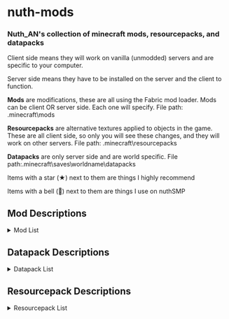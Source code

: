 # nuth-mods

### Nuth_AN's collection of minecraft mods, resourcepacks, and datapacks

Client side means they will work on vanilla (unmodded) servers and are specific to your computer.

Server side means they have to be installed on the server and the client to function.

**Mods** are modifications, these are all using the Fabric mod loader. Mods can be client OR server side. Each one will specify. File path: .minecraft\mods

**Resourcepacks** are alternative textures applied to objects in the game. These are all client side, so only you will see these changes, and they will work on other servers. File path: .minecraft\resourcepacks

**Datapacks** are only server side and are world specific. File path:.minecraft\saves\worldname\datapacks

Items with a star (★) next to them are things I highly recommend

Items with a bell (🔔) next to them are things I use on nuthSMP

## **Mod Descriptions**

<details>
<summary>Mod List</summary>

### IMPORTANT 

If you're installing any of these mods, it is recommended to install clothConfig, fabricAPI, fabricLanguageKotlin, maLiLib, modMenu, and yetAnotherConfigLib. These are required by most of these mods and aren't listed as dependencies.


- advancementInfo
  - Tells the user what they need to do to accomplish an advancement
    - Client

- axiom
  - Building mod I only use in creative worlds
    - Client or server

- balm (library)
  - Required for kleeSlabs
  - Client and server

- betterBeaconPlacement
  - Places down the base of the beacon by right clicking on a beacon with the mineral block in your hand. Also can break all the blocks by breaking the beacon. Huge time saver
    - Requires collective (library)
    - Client

- ★betterF3
  - Improves F3 menu by color coding (highly customizable)
    - Client

- ★betterStats
  - Makes the statistics screen look much prettier
    - Client or server

- boatHUD
  - Adds a cool little HUD when riding a boat. Includes speed, gs experienced, and angle
    - Client

- calcMod
  - Little calculator to calculate things such as amount of blocks needed for recipes, etc.
    - Client or server

- 🔔carpetExtra
  - Adds some more cool carpet features
    - Requires carpet
    - Server

- 🔔carpetTIS
  - More carpet additions, notably large barrels
    - Requires carpet
    - Server

- ★🔔clothConfig (library)
  - Required by a lot of mods
  - Client and server

- ★🔔clumps (performance)
  - Greatly decreases lag by clumping xp orbs together
    - Server

- collective (library)
  - Required by betterBeaconPlacement
  - Client and server

- ★continuity
  - Adds connected textures similar to OptiFine
    - Requires indium IF sodium is installed
    - Client

- controlling
  - Adds a search bar in the keybinds menu to help find conflicts
    - Requires searchables (library)
    - Client

- darkLoadingScreen
  - Makes the loading screen dark mode
    - Client

- easierCrafting
  - Enables instant crafting without having to drag items to and fro
    - Client

- eatingAnimation
  - Adds cool eating animations for most foods (sadly none for golden carrots)
    - Client

- 🔔essential
  - Adds some useless cosmetics and allows hosting worlds for multiplayer with friends
    - Client

- ★🔔fabricAPI (library)
  - Required by most mods
  - Client and server

- ★🔔carpet
  - Adds a ton of cool technical features. A tonnnnnn
    - Required by carpetExtras and carpetTIS
    - Server

- ★🔔fabricLanguageKotlin (library)
  - Required by a lot of mods
  - Client or server

- ★🔔indium (performance)
  - Sodium addon that improves rendering API
    - Requires sodium
    - Client

- inventoryHUD
  - Adds some neat little HUDs. Highly customizable
    - Client

- ★iris
  - Best shader loader in existence
    - Client

- ★itemScroller
  - Amazing mod that makes it way easier to move items around in the inventory
    - Client

- 🔔kleeSlabs
  - Allows just breaking the top or bottom slab in a double slab
    - Requires balm (library)
    - Server

- ★lambDynamicLights
  - Adds dynamic lights. Ex: holding a torch actually gives off light
    - Client

- ★litematica
  - Building mod to creat ghost outlines of your builds for easier building process in survival
    - Client

- ★🔔lithium (performance)
  - Great optimization addon for fabric. Reduces tons of lag
    - Client

- ★🔔maLiLib (library)
  - Required by a lot of my favorite mods
  - Client

- ★miniHUD
  - Fantastic mod that adds a little HUD that can display whatever you want it to. Also implements some useful renderers. Highly customizable
    - Client

- ★🔔modMenu
  - Adds a mod menu to help organize and configure mods in game
    - Required by a lot of mods
    - Client

- 🔔noExpensive
  - Removes the "Too Expensive!" restriction with anvils
    - Client and server

- ★noResourcePackWarnings
  - Removes the warning that a resource pack is from an older version
    - Client

- ★🔔reesesSodiumOptions
  - Improves the GUI of the sodium mod's options
    - Requires sodium
    - Client

- searchables (library)
  - Required by controlling
  - Client

- ★🔔shulkerPlus
  - Allows you to label shulker boxes with an item. Great for organization
    - Client and server

- ★🔔sodiumExtra (performance)
  - Adds some more features to sodium
    - Requires sodium

- ★🔔sodium (performance)
  - The goat of performance mods
    - Required by indium and sodiumExtra and reesesSodiumOptions
    - Client

- ★stendhal
  - Adds the whole unicode library in the game GUI, allowing for symbols in signs, chat, etc.
    - Client

- tweakermore
  - Adds some more tweakeroo features. I forgot what features, but they're probably cool
    - Client

- ★tweakeroo
  - Allows for diagonal and offset block placement, orientation changes when placing, shulkerbox tooltips, freecam, and so much more. Highly customizable
  - IMPORTANT: some features can get you banned on some servers (ex: clicking scripts, freecam). Check with your server admin
    - Client for some features, client and server for others (see previous bullet point)

- 🔔voiceChat
  - Adds a simple voice chat
    - Client and server

- ★wiZoom
  - My favorite zoom mod. It's just the zoom from the Wurst hack client (which I've never used)
    - Client

- yetAnotherConfigLib (library)
  - I don't remember which mods require this, so install it just to be safe
    - Client

</details>

## **Datapack Descriptions**

<details>
<summary>Datapack List</summary>

- 🔔allMobHeads
  - Adds mob heads and player heads

- ★🔔antiGriefs
  - Stops endermen from picking up blocks and stops ghasts from breaking blocks

- 🔔armoredElytra
  - Drop an elytra and chestplate on an anvil to combine them

- ★🔔doubleShulkerShells
  - Shulkers always drop two shulker shells upon death

- ★🔔fastLeafDecay
  - Makes leaves decay very quickly

- 🔔vanillaTweaks
  - Allows for redying of stuff, dying sandstone to red sandstone, adds a bunch of shapeless recipes, makes blackstone function the same as cobble for recipes, you can make black dye from coal and charcoal, you can smelt rotten flesh into leather, unpack ice, unpack netherwart blocks, unpack wool into string, trapdoor recipe yields 12 instead of 2, stair recipe yields 8 instead of 4, and wood recipe yields 4 instead of 3

- 🔔villagerWorkstationHighlights
  - Helps find which villager is assigned to which workstation

</details>

## **Resourcepack Descriptions**

<details>

<summary>Resourcepack List</summary>

- cowTotem
  - A little texture I made that turns the totem of undying into a cute little cow

- nuthPaintings
  - I replaced all the paintings with my favorite funny images

- ★redstoneTweaks
  - Extremely splendid pack that makes redstone components much easier to read and tell what direction they're facing, as well as much more

- uniqueDiscs
  - Gives each music disc a unique texture

- betterEggs
  - Recolors eggs and turtle eggs

- colorfulCoral
  - Makes dead coral have a little hue of color in them

- consistentSigns
  - Makes hanging signs and normal signs be consistent

- livingDragon
  - Gives the dragon egg an animated texture like a heartbeat

- obsidianEnderChest
  - Retextures ender chest to resemble obsidian

- rainRevamp
  - Makes rain so much nicer and atmospheric

- shrimpDistinctPotions
  - Gives each potion a unique texture

- ★springFlowers
  - Gets some variation in the flowers

- vanillaTweaks
  - fixes bucket inconsistencies, item stitching, fixes dripleaf, makes leaves look nicer on fast graphics, removes fogs, fixes blaze textures, fixes decorated pot texture, gives axolotls a cute lil smile, adds a dark mode UI, fixes gamerule names to be the same as in the source code, makes wither hearts actually discernable, color indicates ping, makes particles less obtrusive, cleans up glass textures, cleans up scaffold texture, lowers the shield texture to see better when holding, removes the pumpkin effect when wearing a carved pumpkin, makes fire a shorter texture, indicates suspicious sand/gravel with an outline and infested blocks with a caution tape outline, gives banner patterns unique texture as an item, makes age25 kelp have flowers on it, makes sapling age2 taller, quiets villagers and nether portals, allows for different skin tones in villagers, shortens grass textures, wraps around grass, path, mycelium, and snow blocks, makes the savanna colors golden, makes log texture a little rounded, makes water clearer and easier to see through, gives iron golems some flower patterns on them, makes the xp bottle a splash potion texture, makes a golden helmet look like a crown, gives every dye a unique texture, makes shield banners HD, makes arrow tips colored like flint, makes moss carpets overhang, animates campfire item, adds variation in bookshelves, connects bookshelves, makes the spyglass useless, and makes the nether brighter
 
- timeToShweep
  - Changes phantoms voice to be Bdubs saying "Time to shweep!"

</details>
